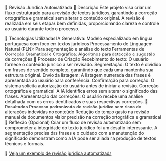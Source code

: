 📜 Revisão Jurídica Automatizada
📒 Descrição
Este projeto visa criar um fluxo estruturado para a revisão de textos jurídicos, garantindo a correção ortográfica e gramatical sem alterar o conteúdo original. A revisão é realizada em seis etapas bem definidas, proporcionando clareza e controle ao usuário durante todo o processo.

🤖 Tecnologias Utilizadas
IA Generativa: Modelo especializado em língua portuguesa com foco em textos jurídicos
Processamento de Linguagem Natural (PLN): Para segmentação e análise do texto
Ferramentas de Correção Gramatical e Ortográfica: Algoritmos para detecção e sugestão de correções
🧐 Processo de Criação
Recebimento do texto: O usuário fornece o conteúdo jurídico a ser revisado.
Segmentação: O texto é dividido em frases de sentido completo, garantindo que cada uma mantenha sua estrutura original.
Envio da listagem: A listagem numerada das frases é apresentada ao usuário para conferência.
Confirmação para correção: O sistema solicita autorização do usuário antes de iniciar a revisão.
Correção ortográfica e gramatical: A IA identifica erros sem alterar o significado das frases.
Apresentação das correções: O usuário recebe uma análise detalhada com os erros identificados e suas respectivas correções.
🚀 Resultados
Processo padronizado de revisão jurídica sem risco de alterações indevidas no conteúdo
Redução do tempo gasto na revisão manual de documentos
Maior precisão na correção ortográfica e gramatical
💭 Reflexão (Opcional)
Criar um fluxo de revisão automatizado sem comprometer a integridade do texto jurídico foi um desafio interessante. A segmentação precisa das frases e o cuidado com a manutenção do significado demonstram como a IA pode ser aliada na produção de textos técnicos e formais.

🔗 [Veja um exemplo de revisão jurídica automatizada](https://chatgpt.com/share/67a92ee2-5860-8008-af8b-8151f07a9df7)